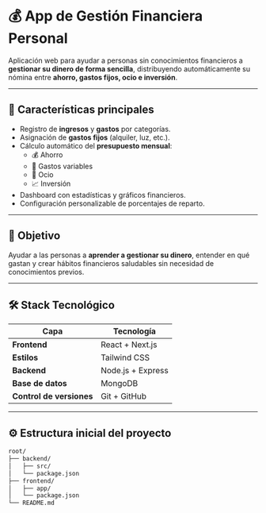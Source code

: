 # 💰 App de Gestión Financiera Personal

Aplicación web para ayudar a personas sin conocimientos financieros a **gestionar su dinero de forma sencilla**, distribuyendo automáticamente su nómina entre **ahorro, gastos fijos, ocio e inversión**.

---

## 🚀 Características principales
- Registro de **ingresos** y **gastos** por categorías.
- Asignación de **gastos fijos** (alquiler, luz, etc.).
- Cálculo automático del **presupuesto mensual**:
  - 💰 Ahorro  
  - 🛒 Gastos variables  
  - 🎉 Ocio  
  - 📈 Inversión
- Dashboard con estadísticas y gráficos financieros.
- Configuración personalizable de porcentajes de reparto.

---

## 🧠 Objetivo
Ayudar a las personas a **aprender a gestionar su dinero**, entender en qué gastan y crear hábitos financieros saludables sin necesidad de conocimientos previos.

---

## 🛠️ Stack Tecnológico

| Capa | Tecnología |
|------|-------------|
| **Frontend** | React + Next.js |
| **Estilos** | Tailwind CSS |
| **Backend** | Node.js + Express |
| **Base de datos** | MongoDB |
| **Control de versiones** | Git + GitHub |

---

## ⚙️ Estructura inicial del proyecto
```bash
root/
├── backend/
│   ├── src/
│   └── package.json
├── frontend/
│   ├── app/
│   └── package.json
└── README.md
